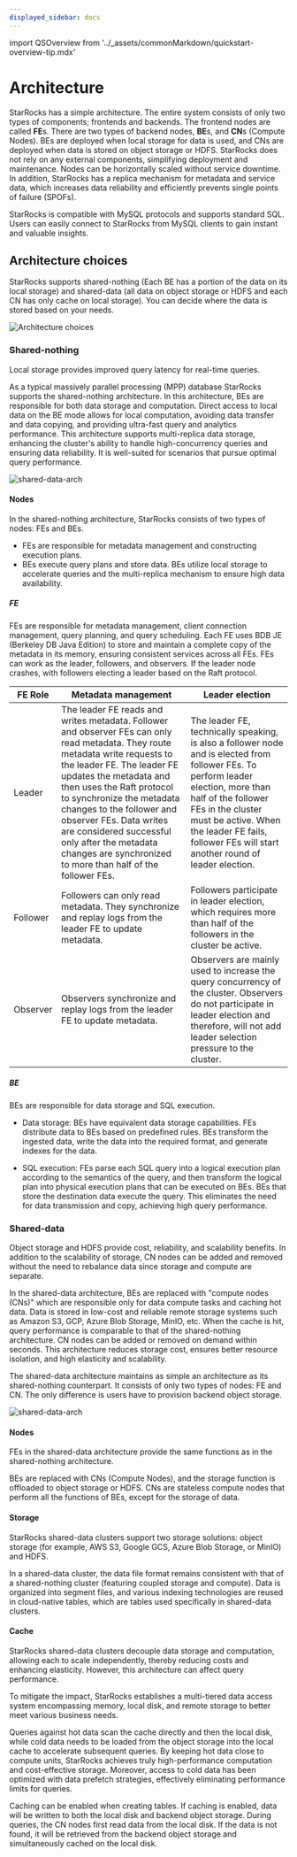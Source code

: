 ```yaml
---
displayed_sidebar: docs
---
```

import QSOverview from '../_assets/commonMarkdown/quickstart-overview-tip.mdx'

# Architecture

StarRocks has a simple architecture. The entire system consists of only two types of components; frontends and backends. The frontend nodes are called **FE**s. There are two types of backend nodes, **BE**s, and **CN**s (Compute Nodes). BEs are deployed when local storage for data is used, and CNs are deployed when data is stored on object storage or HDFS. StarRocks does not rely on any external components, simplifying deployment and maintenance. Nodes can be horizontally scaled without service downtime. In addition, StarRocks has a replica mechanism for metadata and service data, which increases data reliability and efficiently prevents single points of failure (SPOFs).

StarRocks is compatible with MySQL protocols and supports standard SQL. Users can easily connect to StarRocks from MySQL clients to gain instant and valuable insights.

## Architecture choices

StarRocks supports shared-nothing (Each BE has a portion of the data on its local storage) and shared-data (all data on object storage or HDFS and each CN has only cache on local storage). You can decide where the data is stored based on your needs.

![Architecture choices](../_assets/architecture_choices.png)

### Shared-nothing

Local storage provides improved query latency for real-time queries.

As a typical massively parallel processing (MPP) database StarRocks supports the shared-nothing architecture. In this architecture, BEs are responsible for both data storage and computation. Direct access to local data on the BE mode allows for local computation, avoiding data transfer and data copying, and providing ultra-fast query and analytics performance. This architecture supports multi-replica data storage, enhancing the cluster's ability to handle high-concurrency queries and ensuring data reliability. It is well-suited for scenarios that pursue optimal query performance.

![shared-data-arch](../_assets/shared-nothing.png)

#### Nodes

In the shared-nothing architecture, StarRocks consists of two types of nodes: FEs and BEs.

- FEs are responsible for metadata management and constructing execution plans.
- BEs execute query plans and store data. BEs utilize local storage to accelerate queries and the multi-replica mechanism to ensure high data availability.

##### FE

FEs are responsible for metadata management, client connection management, query planning, and query scheduling. Each FE uses BDB JE (Berkeley DB Java Edition) to store and maintain a complete copy of the metadata in its memory, ensuring consistent services across all FEs. FEs can work as the leader, followers, and observers. If the leader node crashes, with followers electing a leader based on the Raft protocol.

| **FE Role** | **Metadata management**                                                                                                                                                                                                                                                                                                                                                                                                | **Leader election**                |
| ----------- |------------------------------------------------------------------------------------------------------------------------------------------------------------------------------------------------------------------------------------------------------------------------------------------------------------------------------------------------------------------------------------------------------------------------| ---------------------------------- |
| Leader      | The leader FE reads and writes metadata. Follower and observer FEs can only read metadata. They route metadata write requests to the leader FE. The leader FE updates the metadata and then uses the Raft protocol to synchronize the metadata changes to the follower and observer FEs. Data writes are considered successful only after the metadata changes are synchronized to more than half of the follower FEs. | The leader FE, technically speaking, is also a follower node and is elected from follower FEs. To perform leader election, more than half of the follower FEs in the cluster must be active. When the leader FE fails, follower FEs will start another round of leader election. |
| Follower    | Followers can only read metadata. They synchronize and replay logs from the leader FE to update metadata.                                                                                                                                                                                                                                                                                                              | Followers participate in leader election, which requires more than half of the followers in the cluster be active. |
| Observer   | Observers synchronize and replay logs from the leader FE to update metadata.                                                                                                                                                                                                                                                                                                                                           | Observers are mainly used to increase the query concurrency of the cluster. Observers do not participate in leader election and therefore, will not add leader selection pressure to the cluster.|

##### BE

BEs are responsible for data storage and SQL execution.

- Data storage: BEs have equivalent data storage capabilities. FEs distribute data to BEs based on predefined rules. BEs transform the ingested data, write the data into the required format, and generate indexes for the data.

- SQL execution: FEs parse each SQL query into a logical execution plan according to the semantics of the query, and then transform the logical plan into physical execution plans that can be executed on BEs. BEs that store the destination data execute the query. This eliminates the need for data transmission and copy, achieving high query performance.

### Shared-data

Object storage and HDFS provide cost, reliability, and scalability benefits. In addition to the scalability of storage, CN nodes can be added and removed without the need to rebalance data since storage and compute are separate.

In the shared-data architecture, BEs are replaced with "compute nodes (CNs)" which are responsible only for data compute tasks and caching hot data. Data is stored in low-cost and reliable remote storage systems such as Amazon S3, GCP, Azure Blob Storage, MinIO, etc. When the cache is hit, query performance is comparable to that of the shared-nothing architecture. CN nodes can be added or removed on demand within seconds. This architecture reduces storage cost, ensures better resource isolation, and high elasticity and scalability.

The shared-data architecture maintains as simple an architecture as its shared-nothing counterpart. It consists of only two types of nodes: FE and CN. The only difference is users have to provision backend object storage.

![shared-data-arch](../_assets/shared-data.png)

#### Nodes

FEs in the shared-data architecture provide the same functions as in the shared-nothing architecture.

BEs are replaced with CNs (Compute Nodes), and the storage function is offloaded to object storage or HDFS. CNs are stateless compute nodes that perform all the functions of BEs, except for the storage of data.

#### Storage

StarRocks shared-data clusters support two storage solutions: object storage (for example, AWS S3, Google GCS, Azure Blob Storage, or MinIO) and HDFS.

In a shared-data cluster, the data file format remains consistent with that of a shared-nothing cluster (featuring coupled storage and compute). Data is organized into segment files, and various indexing technologies are reused in cloud-native tables, which are tables used specifically in shared-data clusters.

#### Cache

StarRocks shared-data clusters decouple data storage and computation, allowing each to scale independently, thereby reducing costs and enhancing elasticity. However, this architecture can affect query performance.

To mitigate the impact, StarRocks establishes a multi-tiered data access system encompassing memory, local disk, and remote storage to better meet various business needs.

Queries against hot data scan the cache directly and then the local disk, while cold data needs to be loaded from the object storage into the local cache to accelerate subsequent queries. By keeping hot data close to compute units, StarRocks achieves truly high-performance computation and cost-effective storage. Moreover, access to cold data has been optimized with data prefetch strategies, effectively eliminating performance limits for queries.

Caching can be enabled when creating tables. If caching is enabled, data will be written to both the local disk and backend object storage. During queries, the CN nodes first read data from the local disk. If the data is not found, it will be retrieved from the backend object storage and simultaneously cached on the local disk.

<QSOverview />
